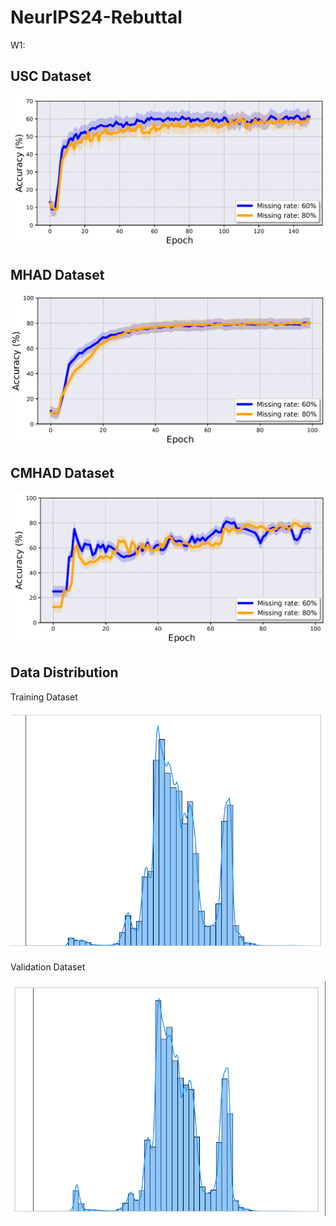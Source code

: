 # NeurIPS24-Rebuttal

W1:

## USC Dataset

![fig 1](https://github.com/yiliucs/NIPS24-Rebuttal/blob/main/USC.png)

## MHAD Dataset

![fig 2](https://github.com/yiliucs/NIPS24-Rebuttal/blob/main/MHAD.png)

## CMHAD Dataset

![fig 3](https://github.com/yiliucs/NIPS24-Rebuttal/blob/main/CMHAD.png)

## Data Distribution

Training Dataset

![fig 4](https://github.com/yiliucs/NIPS24-Rebuttal/blob/main/fig-2.png)

Validation Dataset

![fig 5](https://github.com/yiliucs/NIPS24-Rebuttal/blob/main/fig-3.png)
